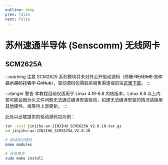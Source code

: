 ```yaml
---
outline: deep
prev: false
next: false
---
```

# 苏州速通半导体 (Senscomm) 无线网卡

## SCM2625A

:::warning 注意
SCM2625 系列模块并未对外公开驱动源码（~~尽管 README 文件显示源码托管于 GitHub~~），驱动源码包需联系销售渠道或前往[这里下载](https://bbs.loongarch.org/d/456/6)。
:::

:::danger 警告
本教程目前仅适用于 Linux 4.19-6.8 内核版本，Linux 6.8 以上内核可能会因为头文件问题无法通过编译安装驱动，如遇无法编译安装的情况请换用其他硬件，或等待上游更新。
:::

此处以必联提供的驱动源码包为例：

```bash
tar -zxvf jinjihu-ax-JINJIHU_SCM2625A_V2.0.10.tar.gz
cd jinjihu-ax-JINJIHU_SCM2625A_V2.0.10

# 编译驱动模块
make modules

# 安装模块
sudo make install
```
